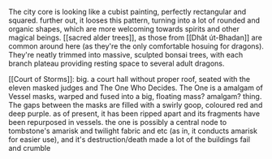 The city core is looking like a cubist painting, perfectly rectangular and squared. further out, it looses this pattern, turning into a lot of rounded and organic shapes, which are more welcoming towards spirits and other magical beings. 
[[sacred alder trees]], as those from [[Dhât út-Bhadan]] are common around here (as they're the only comfortable hosuing for dragons). They're neatly trimmed into massive, sculpted bonsai trees, with each branch plateau providing resting space to several adult dragons. 

[[Court of Storms]]: big. a court hall without proper roof, seated with the eleven masked judges and The One Who Decides.
The One is a amalgam of Vessel masks, warped and fused into a big, floating mass? amalgam? thing. The gaps between the masks are filled with a swirly goop, coloured red and deep purple. as of present, it has been ripped apart and its fragments have been repurposed in vessels. 
the one is possibly a central node to tombstone's amarisk and twilight fabric and etc (as in, it conducts amarisk for easier use), and it's destruction/death made a lot of the buildings fail and crumble